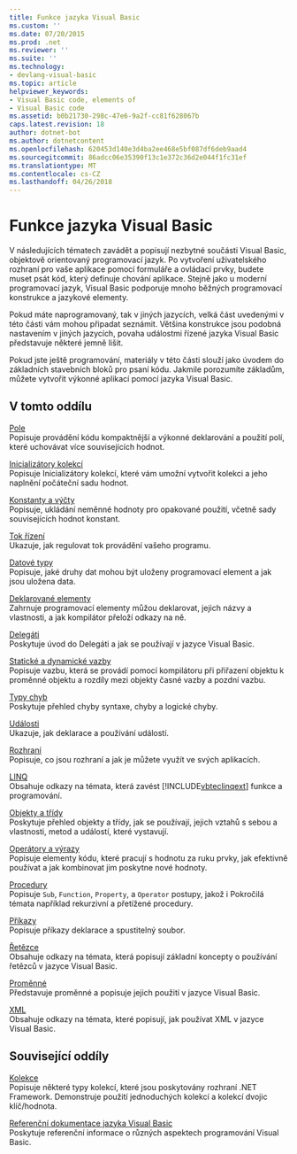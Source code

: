 ```yaml
---
title: Funkce jazyka Visual Basic
ms.custom: ''
ms.date: 07/20/2015
ms.prod: .net
ms.reviewer: ''
ms.suite: ''
ms.technology:
- devlang-visual-basic
ms.topic: article
helpviewer_keywords:
- Visual Basic code, elements of
- Visual Basic code
ms.assetid: b0b21730-298c-47e6-9a2f-cc81f628067b
caps.latest.revision: 18
author: dotnet-bot
ms.author: dotnetcontent
ms.openlocfilehash: 620453d140e3d4ba2ee468e5bf087df6deb9aad4
ms.sourcegitcommit: 86adcc06e35390f13c1e372c36d2e044f1fc31ef
ms.translationtype: MT
ms.contentlocale: cs-CZ
ms.lasthandoff: 04/26/2018
---
```

# <a name="visual-basic-language-features"></a>Funkce jazyka Visual Basic
V následujících tématech zavádět a popisují nezbytné součásti Visual Basic, objektově orientovaný programovací jazyk. Po vytvoření uživatelského rozhraní pro vaše aplikace pomocí formuláře a ovládací prvky, budete muset psát kód, který definuje chování aplikace. Stejně jako u moderní programovací jazyk, Visual Basic podporuje mnoho běžných programovací konstrukce a jazykové elementy.  
  
 Pokud máte naprogramovaný, tak v jiných jazycích, velká část uvedenými v této části vám mohou připadat seznámit. Většina konstrukce jsou podobná nastavením v jiných jazycích, povaha událostmi řízené jazyka Visual Basic představuje některé jemně lišit.  
  
 Pokud jste ještě programování, materiály v této části slouží jako úvodem do základních stavebních bloků pro psaní kódu. Jakmile porozumíte základům, můžete vytvořit výkonné aplikací pomocí jazyka Visual Basic.  
  
## <a name="in-this-section"></a>V tomto oddílu  
 [Pole](../../../visual-basic/programming-guide/language-features/arrays/index.md)  
 Popisuje provádění kódu kompaktnější a výkonné deklarování a použití polí, které uchovávat více souvisejících hodnot.  
  
 [Inicializátory kolekcí](../../../visual-basic/programming-guide/language-features/collection-initializers/index.md)  
 Popisuje Inicializátory kolekcí, které vám umožní vytvořit kolekci a jeho naplnění počáteční sadu hodnot.  
  
 [Konstanty a výčty](../../../visual-basic/programming-guide/language-features/constants-enums/index.md)  
 Popisuje, ukládání neměnné hodnoty pro opakované použití, včetně sady souvisejících hodnot konstant.  
  
 [Tok řízení](../../../visual-basic/programming-guide/language-features/control-flow/index.md)  
 Ukazuje, jak regulovat tok provádění vašeho programu.  
  
 [Datové typy](../../../visual-basic/programming-guide/language-features/data-types/index.md)  
 Popisuje, jaké druhy dat mohou být uloženy programovací element a jak jsou uložena data.  
  
 [Deklarované elementy](../../../visual-basic/programming-guide/language-features/declared-elements/index.md)  
 Zahrnuje programovací elementy můžou deklarovat, jejich názvy a vlastnosti, a jak kompilátor přeloží odkazy na ně.  
  
 [Delegáti](../../../visual-basic/programming-guide/language-features/delegates/index.md)  
 Poskytuje úvod do Delegáti a jak se používají v jazyce Visual Basic.  
  
 [Statické a dynamické vazby](../../../visual-basic/programming-guide/language-features/early-late-binding/index.md)  
 Popisuje vazbu, která se provádí pomocí kompilátoru při přiřazení objektu k proměnné objektu a rozdíly mezi objekty časné vazby a pozdní vazbu.  
  
 [Typy chyb](../../../visual-basic/programming-guide/language-features/error-types.md)  
 Poskytuje přehled chyby syntaxe, chyby a logické chyby.  
  
 [Události](../../../visual-basic/programming-guide/language-features/events/index.md)  
 Ukazuje, jak deklarace a používání událostí.  
  
 [Rozhraní](../../../visual-basic/programming-guide/language-features/interfaces/index.md)  
 Popisuje, co jsou rozhraní a jak je můžete využít ve svých aplikacích.  
  
 [LINQ](../../../visual-basic/programming-guide/language-features/linq/index.md)  
 Obsahuje odkazy na témata, která zavést [!INCLUDE[vbteclinqext](~/includes/vbteclinqext-md.md)] funkce a programování.  
  
 [Objekty a třídy](../../../visual-basic/programming-guide/language-features/objects-and-classes/index.md)  
 Poskytuje přehled objekty a třídy, jak se používají, jejich vztahů s sebou a vlastnosti, metod a událostí, které vystavují.  
  
 [Operátory a výrazy](../../../visual-basic/programming-guide/language-features/operators-and-expressions/index.md)  
 Popisuje elementy kódu, které pracují s hodnotu za ruku prvky, jak efektivně používat a jak kombinovat jim poskytne nové hodnoty.  
  
 [Procedury](../../../visual-basic/programming-guide/language-features/procedures/index.md)  
 Popisuje `Sub`, `Function`, `Property`, a `Operator` postupy, jakož i Pokročilá témata například rekurzivní a přetížené procedury.  
  
 [Příkazy](../../../visual-basic/programming-guide/language-features/statements.md)  
 Popisuje příkazy deklarace a spustitelný soubor.  
  
 [Řetězce](../../../visual-basic/programming-guide/language-features/strings/index.md)  
 Obsahuje odkazy na témata, která popisují základní koncepty o používání řetězců v jazyce Visual Basic.  
  
 [Proměnné](../../../visual-basic/programming-guide/language-features/variables/index.md)  
 Představuje proměnné a popisuje jejich použití v jazyce Visual Basic.  
  
 [XML](../../../visual-basic/programming-guide/language-features/xml/index.md)  
 Obsahuje odkazy na témata, které popisují, jak používat XML v jazyce Visual Basic.  
  
## <a name="related-sections"></a>Související oddíly  
 [Kolekce](http://msdn.microsoft.com/library/e76533a9-5033-4a0b-b003-9c2be60d185b)  
 Popisuje některé typy kolekcí, které jsou poskytovány rozhraní .NET Framework. Demonstruje použití jednoduchých kolekcí a kolekcí dvojic klíč/hodnota.  
  
 [Referenční dokumentace jazyka Visual Basic](../../../visual-basic/language-reference/index.md)  
 Poskytuje referenční informace o různých aspektech programování Visual Basic.
